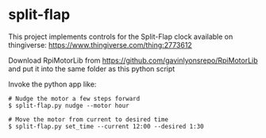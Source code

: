 # split-flap
This project implements controls for the Split-Flap clock available on
thingiverse: https://www.thingiverse.com/thing:2773612

Download RpiMotorLib from https://github.com/gavinlyonsrepo/RpiMotorLib and
put it into the same folder as this python script

Invoke the python app like:

```
# Nudge the motor a few steps forward
$ split-flap.py nudge --motor hour

# Move the motor from current to desired time
$ split-flap.py set_time --current 12:00 --desired 1:30
```
